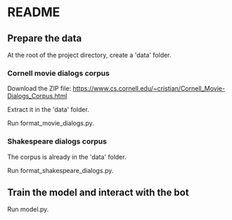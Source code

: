# README

## Prepare the data

At the root of the project directory, create a 'data' folder.

### Cornell movie dialogs corpus

Download the ZIP file: https://www.cs.cornell.edu/~cristian/Cornell_Movie-Dialogs_Corpus.html

Extract it in the 'data' folder.

Run format_movie_dialogs.py.

### Shakespeare dialogs corpus

The corpus is already in the 'data' folder.

Run format_shakespeare_dialogs.py.

## Train the model and interact with the bot

Run model.py.
